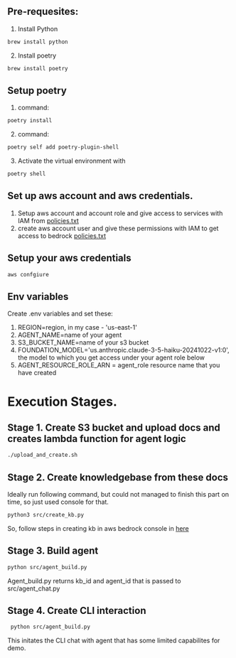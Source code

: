 ## Pre-requesites:
1. Install Python 
```sh
brew install python
 ``` 
2. Install poetry
```sh
brew install poetry
 ``` 

## Setup poetry

1. command: 
```sh
poetry install 
 ```   
2. command:
```sh 
poetry self add poetry-plugin-shell
 ```   

3. Activate the virtual environment with 
```sh 
poetry shell 
 ```  
## Set up aws account and aws credentials. 
1. Setup aws account and account role and give access to services  with IAM from [policies.txt](http://_vscodecontentref_/3)
2. create aws account user and give these permissions with IAM to get access to bedrock [policies.txt](http://_vscodecontentref_/3)


## Setup your aws credentials
```sh 
aws confgiure 
  ``` 

## Env variables 
Create .env variables and set these:
1. REGION=region, in my case - 'us-east-1'
2. AGENT_NAME=name of your agent
3. S3_BUCKET_NAME=name of your s3 bucket
4. FOUNDATION_MODEL='us.anthropic.claude-3-5-haiku-20241022-v1:0', the model to which you get access under your agent role below
5. AGENT_RESOURCE_ROLE_ARN = agent_role resource name that you have created 

# Execution Stages. 

## Stage 1. Create S3 bucket and upload docs and creates lambda function for agent logic
```sh 
./upload_and_create.sh
 ``` 
## Stage 2. Create knowledgebase from these docs 

Ideally run following command, but could not managed to finish this part on time, so just used console for that.
```sh 
python3 src/create_kb.py 
 ``` 
So, follow steps in creating kb in aws bedrock console in [here](http://_vscodecontentref_/7)

## Stage 3. Build agent 
```sh 
python src/agent_build.py 
 ```

Agent_build.py returns kb_id and agent_id that is passed to src/agent_chat.py

## Stage 4. Create CLI interaction
```sh 
 python src/agent_build.py
  ```

This initates the CLI chat with agent that has some limited capabilites for demo.
